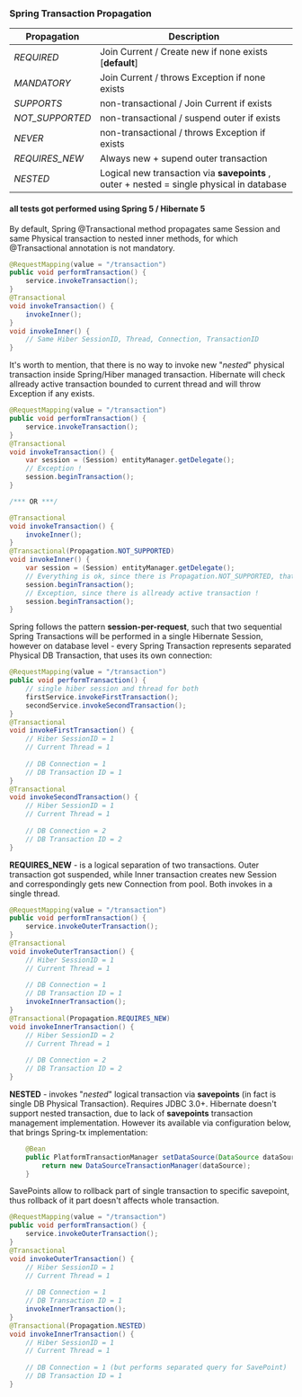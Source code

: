 ### Spring Transaction Propagation

|Propagation|Description                             |
|-----------|----------------------------------------|
|_REQUIRED_ |Join Current / Create new if none exists [**default**]|
|_MANDATORY_|Join Current / throws Exception if none exists|
|_SUPPORTS_ |non-transactional / Join Current if exists|
|_NOT_SUPPORTED_|non-transactional / suspend outer if exists|
|_NEVER_|non-transactional / throws Exception if exists|
|_REQUIRES_NEW_|Always new + supend outer transaction|
|_NESTED_|Logical new transaction via **savepoints** , outer + nested = single physical in database|

#### all tests got performed using Spring 5 / Hibernate 5

By default, Spring @Transactional method propagates same Session and same Physical transaction to nested inner methods, for which @Transactional annotation is not mandatory. 

```java
@RequestMapping(value = "/transaction")
public void performTransaction() {
    service.invokeTransaction();
}
@Transactional
void invokeTransaction() {
    invokeInner();
}   
void invokeInner() {
    // Same Hiber SessionID, Thread, Connection, TransactionID
}
```

It's worth to mention, that there is no way to invoke new "_nested_" physical transaction inside Spring/Hiber managed transaction. Hibernate will check allready active transaction bounded to current thread and will throw Exception if any exists.

```java
@RequestMapping(value = "/transaction")
public void performTransaction() {
    service.invokeTransaction();
}
@Transactional
void invokeTransaction() {
    var session = (Session) entityManager.getDelegate();
    // Exception !
    session.beginTransaction();
}

/*** OR ***/

@Transactional
void invokeTransaction() {
    invokeInner();
}
@Transactional(Propagation.NOT_SUPPORTED)
void invokeInner() {
    var session = (Session) entityManager.getDelegate();
    // Everything is ok, since there is Propagation.NOT_SUPPORTED, that suspends outer transaction
    session.beginTransaction();
    // Exception, since there is allready active transaction !
    session.beginTransaction();
}
```

Spring follows the pattern **session-per-request**, such that two sequential Spring Transactions will be performed in a single Hibernate Session, however on database level - every Spring Transaction represents separated Physical DB Transaction, that uses its own connection:

```java
@RequestMapping(value = "/transaction")
public void performTransaction() {
    // single hiber session and thread for both
    firstService.invokeFirstTransaction();
    secondService.invokeSecondTransaction();
}
@Transactional
void invokeFirstTransaction() {
    // Hiber SessionID = 1
    // Current Thread = 1
    
    // DB Connection = 1
    // DB Transaction ID = 1
}   
@Transactional
void invokeSecondTransaction() {
    // Hiber SessionID = 1
    // Current Thread = 1
    
    // DB Connection = 2
    // DB Transaction ID = 2
}
```
**REQUIRES_NEW** - is a logical separation of two transactions. Outer transaction got suspended, while Inner transaction creates new Session and correspondingly gets new Connection from pool. Both invokes in a single thread.

```java
@RequestMapping(value = "/transaction")
public void performTransaction() {
    service.invokeOuterTransaction();
}
@Transactional
void invokeOuterTransaction() {
    // Hiber SessionID = 1
    // Current Thread = 1
    
    // DB Connection = 1
    // DB Transaction ID = 1
    invokeInnerTransaction();
}   
@Transactional(Propagation.REQUIRES_NEW)
void invokeInnerTransaction() {
    // Hiber SessionID = 2
    // Current Thread = 1
    
    // DB Connection = 2
    // DB Transaction ID = 2
}
```

**NESTED** - invokes "_nested_" logical transaction via **savepoints** (in fact is single DB Physical Transaction). Requires JDBC 3.0+. Hibernate doesn't support nested transaction, due to lack of **savepoints** transaction management implementation. However its available via configuration below, that brings Spring-tx implementation:
```java
    @Bean
    public PlatformTransactionManager setDataSource(DataSource dataSource) {
        return new DataSourceTransactionManager(dataSource);
    }
```
SavePoints allow to rollback part of single transaction to specific savepoint, thus rollback of it part doesn't affects whole transaction.

```java
@RequestMapping(value = "/transaction")
public void performTransaction() {
    service.invokeOuterTransaction();
}
@Transactional
void invokeOuterTransaction() {
    // Hiber SessionID = 1
    // Current Thread = 1
    
    // DB Connection = 1
    // DB Transaction ID = 1
    invokeInnerTransaction();
}   
@Transactional(Propagation.NESTED)
void invokeInnerTransaction() {
    // Hiber SessionID = 1
    // Current Thread = 1
    
    // DB Connection = 1 (but performs separated query for SavePoint) 
    // DB Transaction ID = 1
}
```

